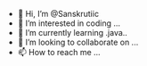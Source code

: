 - 👋 Hi, I’m @Sanskrutiic
- 👀 I’m interested in coding ...
- 🌱 I’m currently learning .java..
- 💞️ I’m looking to collaborate on ...
- 📫 How to reach me ...

<!---
Sanskrutiic/Sanskrutiic is a ✨ special ✨ repository because its `README.md` (this file) appears on your GitHub profile.
You can click the Preview link to take a look at your changes.
--->
